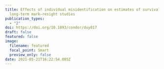 ```yaml
---
title: Effects of individual misidentification on estimates of survival in
  long-term mark–resight studies
publication_types:
  - "2"
doi: https://doi.org/10.1093/condor/duy017
draft: false
featured: false
image:
  filename: featured
  focal_point: Smart
  preview_only: false
date: 2021-05-21T16:22:54.085Z
---
```

